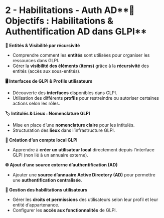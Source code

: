 # 2 - Habilitations - Auth AD**🧠 Objectifs : Habilitations & Authentification AD dans GLPI**

**📁 Entités & Visibilité par récursivité**

- Comprendre comment les **entités** sont utilisées pour organiser les ressources dans GLPI.
- Gérer la **visibilité des éléments (items)** grâce à la **récursivité** des entités (accès aux sous-entités).



**🖥️ Interfaces de GLPI & Profils utilisateurs**

- Découverte des **interfaces** disponibles dans GLPI.
- Utilisation des différents **profils** pour restreindre ou autoriser certaines actions selon les rôles.



**🏷️ Intitulés & Lieux : Nomenclature GLPI**

- Mise en place d’une **nomenclature claire** pour les intitulés.
- Structuration des **lieux** dans l’infrastructure GLPI.



**👤 Création d’un compte local GLPI**

- Apprendre à **créer un utilisateur local** directement depuis l’interface GLPI (non lié à un annuaire externe).



**🌐 Ajout d’une source externe d’authentification (AD)**

- Ajouter une **source d’annuaire Active Directory (AD)** pour permettre une **authentification centralisée**.



**🔐 Gestion des habilitations utilisateurs**

- Gérer les **droits et permissions** des utilisateurs selon leur profil et leur entité d’appartenance.
- Configurer les **accès aux fonctionnalités** de GLPI.
